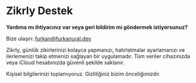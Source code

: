 # Zikrly Destek

**Yardıma mı ihtiyacınız var veya geri bildirim mi göndermek istiyorsunuz?**

Bize ulaşın: [furkan@furkanural.dev](mailto:furkan@furkanural.dev)

Zikrly, günlük zikirlerinizi kolayca yapmanızı, hatırlatmalar ayarlamanızı ve ilerlemenizi takip etmenizi sağlayan bir uygulamadır.
Tüm veriler cihazınızda veya iCloud hesabınızda güvenli şekilde saklanır.

Kişisel bilgilerinizi toplamıyoruz. Gizliliğiniz bizim önceliğimizdir.
